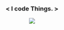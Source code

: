 ### <p align="center"> <span color="orange"><</span> I <span color="green">code</span> Things. <span color="orange">></span> </p>

<p align="center">
  <img src="https://github-readme-stats.vercel.app/api?username=brendanprice2003&theme=radical" />
</p>

